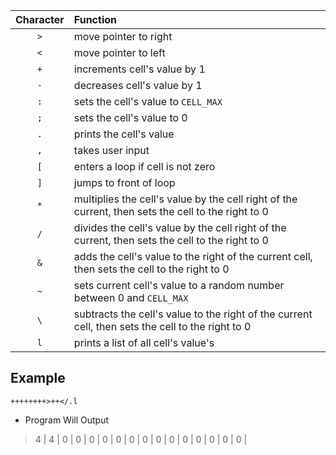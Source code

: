 | Character | Function |
| :-------: | :------- |
| `>` | move pointer to right |
| `<` | move pointer to left |
| `+` | increments cell's value by 1 |
| `-` | decreases cell's value by 1 |
| `:` | sets the cell's value to `CELL_MAX` |
| `;` | sets the cell's value to 0 |
| `.` | prints the cell's value |
| `,` | takes user input |
| `[` | enters a loop if cell is not zero |
| `]` | jumps to front of loop |
| `*` | multiplies the cell's value by the cell right of the current, then sets the cell to the right to 0 |
| `/` | divides the cell's value by the cell right of the current, then sets the cell to the right to 0 |
| `&` | adds the cell's value to the right of the current cell, then sets the cell to the right to 0 |
| `~` | sets current cell's value to a random number between 0 and `CELL_MAX` |
| `\` | subtracts the cell's value to the right of the current cell, then sets the cell to the right to 0 |
| `l` | prints a list of all cell's value's |

## Example
```
++++++++>++</.l
```
- Program Will Output
> 4
> | 4 | 0 | 0 | 0 | 0 | 0 | 0 | 0 | 0 | 0 | 0 | 0 | 0 | 0 | 0 |
